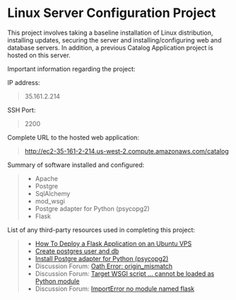 Linux Server Configuration Project
=============
This project involves taking a baseline installation of Linux distribution, installing updates, securing the server and installing/configuring web and database servers.  In addition, a previous Catalog Application project is hosted on this server.

Important information regarding the project:

IP address:
> 35.161.2.214

SSH Port:
> 2200

Complete URL to the hosted web application:
> http://ec2-35-161-2-214.us-west-2.compute.amazonaws.com/catalog 

Summary of software installed and configured:
> - Apache
> - Postgre
> - SqlAlchemy
> - mod_wsgi
> - Postgre adapter for Python (psycopg2)
> - Flask

List of any third-party resources used in completing this project:

> - [How To Deploy a Flask Application on an Ubuntu VPS](https://www.digitalocean.com/community/tutorials/how-to-deploy-a-flask-application-on-an-ubuntu-vps)
> - [Create postgres user and db](https://www.digitalocean.com/community/tutorials/how-to-create-remove-manage-tables-in-postgresql-on-a-cloud-server)
> - [Install  Postgre adapter for Python (psycopg2)](http://initd.org/psycopg/docs/install.html)
> -  Discussion Forum: [Oath Error: origin_mismatch](https://discussions.udacity.com/t/oath-error-origin-mismatch/221485/7)
> - Discussion Forum: [Target WSGI script … cannot be loaded as Python module](https://discussions.udacity.com/t/solved-target-wsgi-script-cannot-be-loaded-as-python-module/209080)
> - Discussion Forum: [ImportError no module named flask](https://discussions.udacity.com/t/solved-importerror-no-module-named-flask/39579)